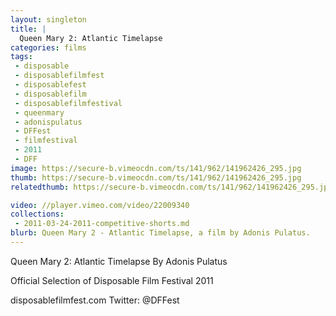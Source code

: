 ```yaml
---
layout: singleton
title: |
  Queen Mary 2: Atlantic Timelapse
categories: films
tags:
 - disposable
 - disposablefilmfest
 - disposablefest
 - disposablefilm
 - disposablefilmfestival
 - queenmary
 - adonispulatus
 - DFFest
 - filmfestival
 - 2011
 - DFF
image: https://secure-b.vimeocdn.com/ts/141/962/141962426_295.jpg
thumb: https://secure-b.vimeocdn.com/ts/141/962/141962426_295.jpg
relatedthumb: https://secure-b.vimeocdn.com/ts/141/962/141962426_295.jpg

video: //player.vimeo.com/video/22009340
collections:
 - 2011-03-24-2011-competitive-shorts.md
blurb: Queen Mary 2 - Atlantic Timelapse, a film by Adonis Pulatus.
---
```


Queen Mary 2: Atlantic Timelapse
By Adonis Pulatus

Official Selection of Disposable Film Festival 2011

disposablefilmfest.com
Twitter: @DFFest